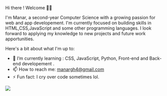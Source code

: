   Hi there ! Welcome 👋🏼

  I'm Manar, a second-year Computer Science with a growing passion for web and app developement. I'm currently focused on building skills in HTML,CSS,JavaScript and some other programming languages.
  I look forward to applying my knowledge to new projects and future work apportunities.

Here's a bit about what I'm up to:

- 🌱 I’m currently learning : CSS, JavaScript, Python, Front-end and Back-end developement .
- 📫 How to reach me: manargh4@gmail.com
- ⚡ Fun fact: I cry over code sometimes lol.
  

![](https://komarev.com/ghpvc/?username=manarghr&color=green)
